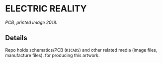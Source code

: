 # ELECTRIC REALITY
_PCB, printed image 2018._

## Details
Repo holds schematics/PCB (`KICAD5`) and other related media (image files, manufacture files). for producing this artwork.